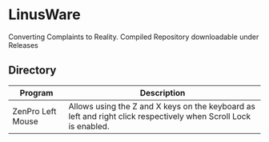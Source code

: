 # LinusWare
Converting Complaints to Reality. Compiled Repository downloadable under Releases

## Directory
Program|Description
--|--
ZenPro Left Mouse|Allows using the Z and X keys on the keyboard as left and right click respectively when Scroll Lock is enabled.
